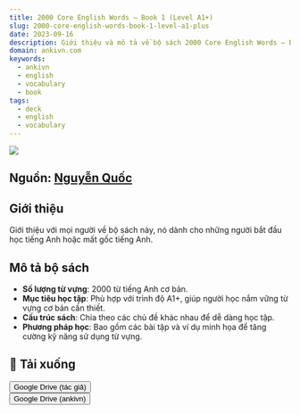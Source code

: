 ```yaml
---
title: 2000 Core English Words – Book 1 (Level A1+)
slug: 2000-core-english-words-book-1-level-a1-plus
date: 2023-09-16
description: Giới thiệu và mô tả về bộ sách 2000 Core English Words – Book 1 dành cho trình độ A1+.
domain: ankivn.com
keywords:
  - ankivn
  - english
  - vocabulary
  - book
tags:
  - deck
  - english
  - vocabulary
---
```


![](https://b.l3n.co/i/qjtbCc.jpeg)

<!--truncate-->

## Nguồn: [Nguyễn Quốc](https://www.facebook.com/groups/ankivocabulary/posts/1217654725660849/)

## Giới thiệu

Giới thiệu với mọi người về bộ sách này, nó dành cho những người bắt đầu học tiếng Anh hoặc mất gốc tiếng Anh.

## Mô tả bộ sách

- **Số lượng từ vựng**: 2000 từ tiếng Anh cơ bản.
- **Mục tiêu học tập**: Phù hợp với trình độ A1+, giúp người học nắm vững từ vựng cơ bản cần thiết.
- **Cấu trúc sách**: Chia theo các chủ đề khác nhau để dễ dàng học tập.
- **Phương pháp học**: Bao gồm các bài tập và ví dụ minh họa để tăng cường kỹ năng sử dụng từ vựng.

## 🔗 Tải xuống

<div style={{display: 'flex', justifyContent: 'left', gap: '20px'}}>
  <a href="https://drive.google.com/drive/folders/1FMbsEAKlyW85g3Xwmxoo6wdzv-NIQeuc">
    <button class="buttonPrimary" type="button">Google Drive (tác giả)</button>
  </a>
</div>

<div style={{display: 'flex', justifyContent: 'left', gap: '20px'}}> <a href="https://drive.google.com/file/d/1--zasY7CdmrVQxsSh2D8mYiejinEjomi/view?usp=sharing"> <button class="buttonPrimary" type="button">Google Drive (ankivn)</button> </a> </div>
